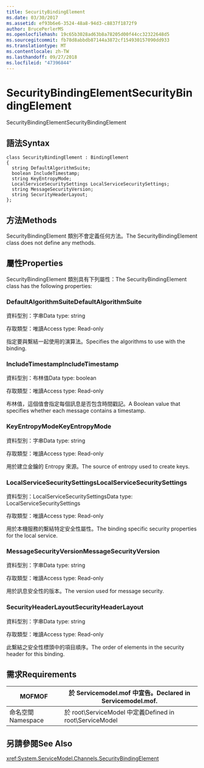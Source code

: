 ```yaml
---
title: SecurityBindingElement
ms.date: 03/30/2017
ms.assetid: ef93b6e6-3524-48a8-94d3-c8837f1872f9
author: BrucePerlerMS
ms.openlocfilehash: 19c65b3028ad63b8a78205d00f44cc32322648d5
ms.sourcegitcommit: fb78d8abbdb87144a3872cf154930157090dd933
ms.translationtype: MT
ms.contentlocale: zh-TW
ms.lasthandoff: 09/27/2018
ms.locfileid: "47396844"
---
```

# <a name="securitybindingelement"></a><span data-ttu-id="6449d-102">SecurityBindingElement</span><span class="sxs-lookup"><span data-stu-id="6449d-102">SecurityBindingElement</span></span>
<span data-ttu-id="6449d-103">SecurityBindingElement</span><span class="sxs-lookup"><span data-stu-id="6449d-103">SecurityBindingElement</span></span>  
  
## <a name="syntax"></a><span data-ttu-id="6449d-104">語法</span><span class="sxs-lookup"><span data-stu-id="6449d-104">Syntax</span></span>  
  
```  
class SecurityBindingElement : BindingElement  
{  
  string DefaultAlgorithmSuite;  
  boolean IncludeTimestamp;  
  string KeyEntropyMode;  
  LocalServiceSecuritySettings LocalServiceSecuritySettings;  
  string MessageSecurityVersion;  
  string SecurityHeaderLayout;  
};  
```  
  
## <a name="methods"></a><span data-ttu-id="6449d-105">方法</span><span class="sxs-lookup"><span data-stu-id="6449d-105">Methods</span></span>  
 <span data-ttu-id="6449d-106">SecurityBindingElement 類別不會定義任何方法。</span><span class="sxs-lookup"><span data-stu-id="6449d-106">The SecurityBindingElement class does not define any methods.</span></span>  
  
## <a name="properties"></a><span data-ttu-id="6449d-107">屬性</span><span class="sxs-lookup"><span data-stu-id="6449d-107">Properties</span></span>  
 <span data-ttu-id="6449d-108">SecurityBindingElement 類別具有下列屬性：</span><span class="sxs-lookup"><span data-stu-id="6449d-108">The SecurityBindingElement class has the following properties:</span></span>  
  
### <a name="defaultalgorithmsuite"></a><span data-ttu-id="6449d-109">DefaultAlgorithmSuite</span><span class="sxs-lookup"><span data-stu-id="6449d-109">DefaultAlgorithmSuite</span></span>  
 <span data-ttu-id="6449d-110">資料型別：字串</span><span class="sxs-lookup"><span data-stu-id="6449d-110">Data type: string</span></span>  
  
 <span data-ttu-id="6449d-111">存取類型：唯讀</span><span class="sxs-lookup"><span data-stu-id="6449d-111">Access type: Read-only</span></span>  
  
 <span data-ttu-id="6449d-112">指定要與繫結一起使用的演算法。</span><span class="sxs-lookup"><span data-stu-id="6449d-112">Specifies the algorithms to use with the binding.</span></span>  
  
### <a name="includetimestamp"></a><span data-ttu-id="6449d-113">IncludeTimestamp</span><span class="sxs-lookup"><span data-stu-id="6449d-113">IncludeTimestamp</span></span>  
 <span data-ttu-id="6449d-114">資料型別：布林值</span><span class="sxs-lookup"><span data-stu-id="6449d-114">Data type: boolean</span></span>  
  
 <span data-ttu-id="6449d-115">存取類型：唯讀</span><span class="sxs-lookup"><span data-stu-id="6449d-115">Access type: Read-only</span></span>  
  
 <span data-ttu-id="6449d-116">布林值，這個值會指定每個訊息是否包含時間戳記。</span><span class="sxs-lookup"><span data-stu-id="6449d-116">A Boolean value that specifies whether each message contains a timestamp.</span></span>  
  
### <a name="keyentropymode"></a><span data-ttu-id="6449d-117">KeyEntropyMode</span><span class="sxs-lookup"><span data-stu-id="6449d-117">KeyEntropyMode</span></span>  
 <span data-ttu-id="6449d-118">資料型別：字串</span><span class="sxs-lookup"><span data-stu-id="6449d-118">Data type: string</span></span>  
  
 <span data-ttu-id="6449d-119">存取類型：唯讀</span><span class="sxs-lookup"><span data-stu-id="6449d-119">Access type: Read-only</span></span>  
  
 <span data-ttu-id="6449d-120">用於建立金鑰的 Entropy 來源。</span><span class="sxs-lookup"><span data-stu-id="6449d-120">The source of entropy used to create keys.</span></span>  
  
### <a name="localservicesecuritysettings"></a><span data-ttu-id="6449d-121">LocalServiceSecuritySettings</span><span class="sxs-lookup"><span data-stu-id="6449d-121">LocalServiceSecuritySettings</span></span>  
 <span data-ttu-id="6449d-122">資料型別：LocalServiceSecuritySettings</span><span class="sxs-lookup"><span data-stu-id="6449d-122">Data type: LocalServiceSecuritySettings</span></span>  
  
 <span data-ttu-id="6449d-123">存取類型：唯讀</span><span class="sxs-lookup"><span data-stu-id="6449d-123">Access type: Read-only</span></span>  
  
 <span data-ttu-id="6449d-124">用於本機服務的繫結特定安全性屬性。</span><span class="sxs-lookup"><span data-stu-id="6449d-124">The binding specific security properties for the local service.</span></span>  
  
### <a name="messagesecurityversion"></a><span data-ttu-id="6449d-125">MessageSecurityVersion</span><span class="sxs-lookup"><span data-stu-id="6449d-125">MessageSecurityVersion</span></span>  
 <span data-ttu-id="6449d-126">資料型別：字串</span><span class="sxs-lookup"><span data-stu-id="6449d-126">Data type: string</span></span>  
  
 <span data-ttu-id="6449d-127">存取類型：唯讀</span><span class="sxs-lookup"><span data-stu-id="6449d-127">Access type: Read-only</span></span>  
  
 <span data-ttu-id="6449d-128">用於訊息安全性的版本。</span><span class="sxs-lookup"><span data-stu-id="6449d-128">The version used for message security.</span></span>  
  
### <a name="securityheaderlayout"></a><span data-ttu-id="6449d-129">SecurityHeaderLayout</span><span class="sxs-lookup"><span data-stu-id="6449d-129">SecurityHeaderLayout</span></span>  
 <span data-ttu-id="6449d-130">資料型別：字串</span><span class="sxs-lookup"><span data-stu-id="6449d-130">Data type: string</span></span>  
  
 <span data-ttu-id="6449d-131">存取類型：唯讀</span><span class="sxs-lookup"><span data-stu-id="6449d-131">Access type: Read-only</span></span>  
  
 <span data-ttu-id="6449d-132">此繫結之安全性標頭中的項目順序。</span><span class="sxs-lookup"><span data-stu-id="6449d-132">The order of elements in the security header for this binding.</span></span>  
  
## <a name="requirements"></a><span data-ttu-id="6449d-133">需求</span><span class="sxs-lookup"><span data-stu-id="6449d-133">Requirements</span></span>  
  
|<span data-ttu-id="6449d-134">MOF</span><span class="sxs-lookup"><span data-stu-id="6449d-134">MOF</span></span>|<span data-ttu-id="6449d-135">於 Servicemodel.mof 中宣告。</span><span class="sxs-lookup"><span data-stu-id="6449d-135">Declared in Servicemodel.mof.</span></span>|  
|---------|-----------------------------------|  
|<span data-ttu-id="6449d-136">命名空間</span><span class="sxs-lookup"><span data-stu-id="6449d-136">Namespace</span></span>|<span data-ttu-id="6449d-137">於 root\ServiceModel 中定義</span><span class="sxs-lookup"><span data-stu-id="6449d-137">Defined in root\ServiceModel</span></span>|  
  
## <a name="see-also"></a><span data-ttu-id="6449d-138">另請參閱</span><span class="sxs-lookup"><span data-stu-id="6449d-138">See Also</span></span>  
 <xref:System.ServiceModel.Channels.SecurityBindingElement>
